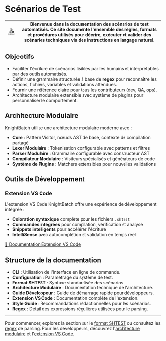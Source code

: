
# Scénarios de Test

| <img src="assets/logo.png" alt="KnightBatch" width="120" style="border-radius: 15px;"/> | Bienvenue dans la documentation des scénarios de test automatisés. Ce site documente l'ensemble des règles, formats et procédures utilisés pour décrire, exécuter et valider des scénarios techniques via des instructions en langage naturel. |
| :--: | --- |

## Objectifs

- Faciliter l'écriture de scénarios lisibles par les humains et interprétables par des outils automatisés.
- Définir une grammaire structurée à base de **regex** pour reconnaître les actions, fichiers, variables et validations attendues.
- Fournir une référence claire pour tous les contributeurs (dev, QA, ops).
- Architecture modulaire extensible avec système de plugins pour personnaliser le comportement.

## Architecture Modulaire

KnightBatch utilise une architecture modulaire moderne avec :

- **Core** : Pattern Visitor, nœuds AST de base, contexte de compilation partagé
- **Lexer Modulaire** : Tokenisation configurable avec patterns et filtres
- **Parser Modulaire** : Grammaire configurable avec constructeur AST
- **Compilateur Modulaire** : Visiteurs spécialisés et générateurs de code
- **Système de Plugins** : Matchers extensibles pour nouvelles validations

## Outils de Développement

### Extension VS Code
L'extension VS Code KnightBatch offre une expérience de développement intégrée :
- **Coloration syntaxique** complète pour les fichiers `.shtest`
- **Commandes intégrées** pour compilation, vérification et analyse
- **Snippets intelligents** pour accélérer l'écriture
- **IntelliSense** avec autocomplétion et validation en temps réel

[📖 Documentation Extension VS Code](vscode_extension.md)

## Structure de la documentation

- **CLI** : Utilisation de l'interface en ligne de commande.
- **Configuration** : Paramétrage du système de test.
- **Format SHTEST** : Syntaxe standardisée des scénarios.
- **Architecture Modulaire** : Documentation technique de l'architecture.
- **Guide Développeur** : Guide de démarrage rapide pour développeurs.
- **Extension VS Code** : Documentation complète de l'extension.
- **Style Guide** : Recommandations rédactionnelles pour les scénarios.
- **Regex** : Détail des expressions régulières utilisées pour le parsing.

---

Pour commencer, explorez la section sur le [format SHTEST](shtest_format.md) ou consultez les [regex](regex_documentation.md) de parsing. Pour les développeurs, découvrez l'[architecture modulaire](modular_architecture.md) et l'[extension VS Code](vscode_extension.md).
